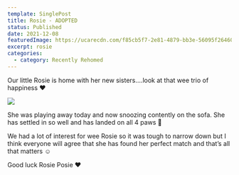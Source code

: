 ```yaml
---
template: SinglePost
title: Rosie - ADOPTED
status: Published
date: 2021-12-08
featuredImage: https://ucarecdn.com/f85cb5f7-2e81-4879-bb3e-56095f26460e/-/crop/419x317/0,82/-/preview/
excerpt: rosie
categories:
  - category: Recently Rehomed
---
```

Our little Rosie is home with her new sisters….look at that wee trio of happiness ❤️

![](https://ucarecdn.com/5c1278b0-2aa7-4ec1-94cc-d5cafdd6886e/)


She was playing away today and now snoozing contently on the sofa. She has settled in so well and has landed on all 4 paws 🐾


We had a lot of interest for wee Rosie so it was tough to narrow down but I think everyone will agree that she has found her perfect match and that’s all that matters ☺️


Good luck Rosie Posie ❤️